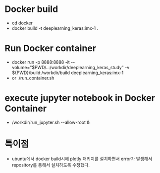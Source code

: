 # Docker build  
 - cd docker  
 - docker build -t deeplearning_keras:imx-1 .
  
# Run Docker container 
  - docker run -p 8888:8888 -it --volume="$PWD/..:/workdir/deeplearning_keras_study" -v ${PWD}/build:/workdir/build deeplearning_keras:imx-1
  - or ./run_container.sh

# execute jupyter notebook in Docker Container
  - /workdir/run_jupyter.sh --allow-root &

# 특이점
  - ubuntu에서 docker build시에 plotly 패키지를 설치하면서 error가 발생해서 repository를 통해서 설치하도록 수정했다.